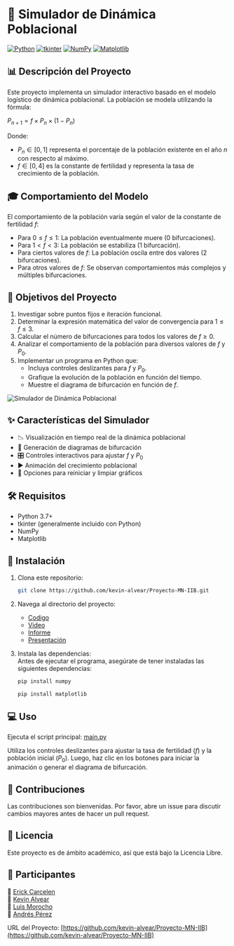 # 🔬 Simulador de Dinámica Poblacional

[![Python](https://img.shields.io/badge/Python-3.7+-blue.svg)](https://www.python.org/downloads/)
[![tkinter](https://img.shields.io/badge/tkinter-included-green.svg)](https://docs.python.org/3/library/tkinter.html)
[![NumPy](https://img.shields.io/badge/NumPy-1.19+-yellow.svg)](https://numpy.org/)
[![Matplotlib](https://img.shields.io/badge/Matplotlib-3.3+-orange.svg)](https://matplotlib.org/)

## 📊 Descripción del Proyecto

Este proyecto implementa un simulador interactivo basado en el modelo logístico de dinámica poblacional. La población se modela utilizando la fórmula:

$P_{n+1} = f \times P_n \times (1 - P_n)$

Donde:
- $P_n \in [0, 1]$ representa el porcentaje de la población existente en el año $n$ con respecto al máximo.
- $f \in [0, 4]$ es la constante de fertilidad y representa la tasa de crecimiento de la población.

## 🎓 Comportamiento del Modelo

El comportamiento de la población varía según el valor de la constante de fertilidad $f$:

- Para $0 \le f \le 1$: La población eventualmente muere (0 bifurcaciones).
- Para $1 < f < 3$: La población se estabiliza (1 bifurcación).
- Para ciertos valores de $f$: La población oscila entre dos valores (2 bifurcaciones).
- Para otros valores de $f$: Se observan comportamientos más complejos y múltiples bifurcaciones.

## 🎯 Objetivos del Proyecto

1. Investigar sobre puntos fijos e iteración funcional.
2. Determinar la expresión matemática del valor de convergencia para $1 \le f \le 3$.
3. Calcular el número de bifurcaciones para todos los valores de $f \ge 0$.
4. Analizar el comportamiento de la población para diversos valores de $f$ y $P_0$.
5. Implementar un programa en Python que:
   - Incluya controles deslizantes para $f$ y $P_0$.
   - Grafique la evolución de la población en función del tiempo.
   - Muestre el diagrama de bifurcación en función de $f$.

![Simulador de Dinámica Poblacional](assets/poblacion.gif)

## ✨ Características del Simulador

- 📉 Visualización en tiempo real de la dinámica poblacional
- 🔀 Generación de diagramas de bifurcación
- 🎛️ Controles interactivos para ajustar $f$ y $P_0$
- ▶️ Animación del crecimiento poblacional
- 🔄 Opciones para reiniciar y limpiar gráficos

## 🛠️ Requisitos

- Python 3.7+
- tkinter (generalmente incluido con Python)
- NumPy
- Matplotlib

## 🚀 Instalación

1. Clona este repositorio:
   ```bash
   git clone https://github.com/kevin-alvear/Proyecto-MN-IIB.git

2. Navega al directorio del proyecto:
   - [Codigo](https://github.com/kevin-alvear/Proyecto-MN-IIB/blob/main/Codigo/main.py)
   - [Video](https://github.com/kevin-alvear/Proyecto-MN-IIB/tree/main/Video)
   - [Informe](https://github.com/kevin-alvear/Proyecto-MN-IIB/blob/main/Informe/Informe.pdf)
   - [Presentación](https://github.com/kevin-alvear/Proyecto-MN-IIB/blob/main/Presentacion/PRESENTACION.md)

3. Instala las dependencias:  
   Antes de ejecutar el programa, asegúrate de tener instaladas las siguientes dependencias:
   ```bash
   pip install numpy
   ```
   ```bash
   pip install matplotlib
   ```

## 💻 Uso

Ejecuta el script principal:
[main.py](https://github.com/kevin-alvear/Proyecto-MN-IIB/blob/main/Codigo/main.py)

Utiliza los controles deslizantes para ajustar la tasa de fertilidad ($f$) y la población inicial ($P_0$). Luego, haz clic en los botones para iniciar la animación o generar el diagrama de bifurcación.

## 🤝 Contribuciones

Las contribuciones son bienvenidas. Por favor, abre un issue para discutir cambios mayores antes de hacer un pull request.

## 📄 Licencia

Este proyecto es de ámbito académico, así que está bajo la Licencia Libre.

## 👥 Participantes

👤 [Erick Carcelen](https://github.com/ErickC162)  
👤 [Kevin Alvear](https://github.com/kevin-alvear)    
👤 [Luis Morocho](https://github.com/Luiss-Morocho)   
👤 [Andrés Pérez](https://github.com/AndresPerez01)

URL del Proyecto: [https://github.com/kevin-alvear/Proyecto-MN-IIB](https://github.com/kevin-alvear/Proyecto-MN-IIB)